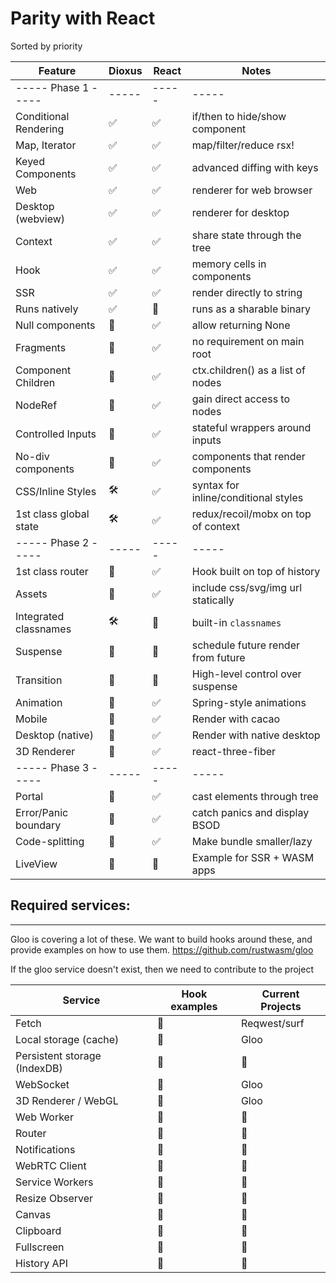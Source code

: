 # Parity with React

Sorted by priority

| Feature                | Dioxus | React | Notes                                |
| ---------------------- | ------ | ----- | ------------------------------------ |
| ----- Phase 1 -----    | -----  | ----- | -----                                |
| Conditional Rendering  | ✅     | ✅    | if/then to hide/show component       |
| Map, Iterator          | ✅     | ✅    | map/filter/reduce rsx!               |
| Keyed Components       | ✅     | ✅    | advanced diffing with keys           |
| Web                    | ✅     | ✅    | renderer for web browser             |
| Desktop (webview)      | ✅     | ✅    | renderer for desktop                 |
| Context                | ✅     | ✅    | share state through the tree         |
| Hook                   | ✅     | ✅    | memory cells in components           |
| SSR                    | ✅     | ✅    | render directly to string            |
| Runs natively          | ✅     | 👀    | runs as a sharable binary            |
| Null components        | 👀     | ✅    | allow returning None                 |
| Fragments              | 👀     | ✅    | no requirement on main root          |
| Component Children     | 👀     | ✅    | ctx.children() as a list of nodes    |
| NodeRef                | 👀     | ✅    | gain direct access to nodes          |
| Controlled Inputs      | 👀     | ✅    | stateful wrappers around inputs      |
| No-div components      | 👀     | ✅    | components that render components    |
| CSS/Inline Styles      | 🛠      | ✅    | syntax for inline/conditional styles |
| 1st class global state | 🛠      | ✅    | redux/recoil/mobx on top of context  |
| ----- Phase 2 -----    | -----  | ----- | -----                                |
| 1st class router       | 👀     | ✅    | Hook built on top of history         |
| Assets                 | 👀     | ✅    | include css/svg/img url statically   |
| Integrated classnames  | 🛠      | 👀    | built-in `classnames`                |
| Suspense               | 👀     | 👀    | schedule future render from future   |
| Transition             | 👀     | 👀    | High-level control over suspense     |
| Animation              | 👀     | ✅    | Spring-style animations              |
| Mobile                 | 👀     | ✅    | Render with cacao                    |
| Desktop (native)       | 👀     | ✅    | Render with native desktop           |
| 3D Renderer            | 👀     | ✅    | react-three-fiber                    |
| ----- Phase 3 -----    | -----  | ----- | -----                                |
| Portal                 | 👀     | ✅    | cast elements through tree           |
| Error/Panic boundary   | 👀     | ✅    | catch panics and display BSOD        |
| Code-splitting         | 👀     | ✅    | Make bundle smaller/lazy             |
| LiveView               | 👀     | 👀    | Example for SSR + WASM apps          |

## Required services:

---

Gloo is covering a lot of these. We want to build hooks around these, and provide examples on how to use them.
https://github.com/rustwasm/gloo

If the gloo service doesn't exist, then we need to contribute to the project

| Service                      | Hook examples | Current Projects |
| ---------------------------- | ------------- | ---------------- |
| Fetch                        | 👀            | Reqwest/surf     |
| Local storage (cache)        | 👀            | Gloo             |
| Persistent storage (IndexDB) | 👀            | 👀               |
| WebSocket                    | 👀            | Gloo             |
| 3D Renderer / WebGL          | 👀            | Gloo             |
| Web Worker                   | 👀            | 👀               |
| Router                       | 👀            | 👀               |
| Notifications                | 👀            | 👀               |
| WebRTC Client                | 👀            | 👀               |
| Service Workers              | 👀            | 👀               |
| Resize Observer              | 👀            | 👀               |
| Canvas                       | 👀            | 👀               |
| Clipboard                    | 👀            | 👀               |
| Fullscreen                   | 👀            | 👀               |
| History API                  | 👀            | 👀               |
